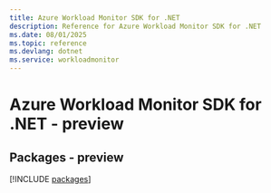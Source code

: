 ```yaml
---
title: Azure Workload Monitor SDK for .NET
description: Reference for Azure Workload Monitor SDK for .NET
ms.date: 08/01/2025
ms.topic: reference
ms.devlang: dotnet
ms.service: workloadmonitor
---
```

# Azure Workload Monitor SDK for .NET - preview
## Packages - preview
[!INCLUDE [packages](workload-monitor-index.md)]